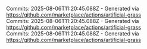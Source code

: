Commits: 2025-08-06T11:20:45.088Z - Generated via https://github.com/marketplace/actions/artificial-grass
<br>
Commits: 2025-08-06T11:20:45.088Z - Generated via https://github.com/marketplace/actions/artificial-grass
<br>
Commits: 2025-08-06T11:20:45.088Z - Generated via https://github.com/marketplace/actions/artificial-grass
<br>
